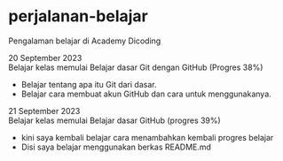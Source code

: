 # perjalanan-belajar
Pengalaman belajar di Academy Dicoding<br>

20 September 2023<br>
Belajar kelas memulai Belajar dasar Git dengan GitHub (Progres 38%)<br>
* Belajar tentang apa itu Git dari dasar.<br>
* Belajar cara membuat akun GitHub dan cara untuk menggunakanya.<br>

21 September 2023<br>
Belajar kelas memulai Belajar dasar GitHub (progres 39%)
* kini saya kembali belajar cara menambahkan kembali progres belajar<br>
* Disi saya belajar menggunakan berkas README.md<br>


